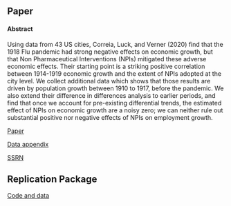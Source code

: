 ## Paper

#### Abstract

Using data from 43 US cities, Correia, Luck, and Verner (2020) find that the 1918 Flu pandemic had strong negative effects on economic growth, but that Non Pharmaceutical Interventions (NPIs) mitigated these adverse economic effects. Their starting point is a striking positive correlation between 1914-1919 economic growth and the extent of NPIs adopted at the city level. We collect additional data which shows that those results are driven by population growth between 1910 to 1917, before the pandemic. We also extend their difference in differences analysis to earlier periods, and find that once we account for pre-existing differential trends, the estimated effect of NPIs on economic growth are a noisy zero; we can neither rule out substantial positive nor negative effects of NPIs on employment growth.

[Paper](paper.pdf)

[Data appendix](data_appendix.pdf)

[SSRN](https://papers.ssrn.com/sol3/papers.cfm?abstract_id=3590008)


## Replication Package

[Code and data](1918_npi_effects.zip)
